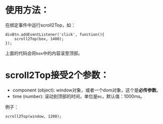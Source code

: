 # 使用方法：

在绑定事件中运行scroll2Top，如：

```
divBtn.addEventListener('click', function(){
    scroll2Top(box, 1400);
});
```
上面的代码会将`box`中的内容滚至顶部。

# scroll2Top接受2个参数：

* component (object): window对象，或者一个dom对象，这个是**必传参数**。
* time (number): 滚动到顶部的时间，单位是`ms`，默认值：1000ms。

例子：
```
scroll2Top(window, 1200);
```